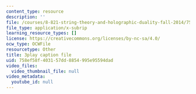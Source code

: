 ```yaml
---
content_type: resource
description: ''
file: /courses/8-821-string-theory-and-holographic-duality-fall-2014/758ef58f403157dd8854995e95594dad_1OGZCt58GLc.vtt
file_type: application/x-subrip
learning_resource_types: []
license: https://creativecommons.org/licenses/by-nc-sa/4.0/
ocw_type: OCWFile
resourcetype: Other
title: 3play caption file
uid: 758ef58f-4031-57dd-8854-995e95594dad
video_files:
  video_thumbnail_file: null
video_metadata:
  youtube_id: null
---
```

